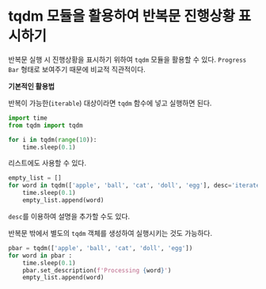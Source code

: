 # tqdm 모듈을 활용하여 반복문 진행상황 표시하기

반복문 실행 시 진행상황을 표시하기 위하여 ```tqdm``` 모듈을 활용할 수 있다. ```Progress Bar``` 형태로 보여주기 때문에 비교적 직관적이다.

<b>기본적인 활용법</b>

반복이 가능한(```iterable```) 대상이라면 ```tqdm``` 함수에 넣고 실행하면 된다.
```python
import time
from tqdm import tqdm

for i in tqdm(range(10)):
    time.sleep(0.1)
```

리스트에도 사용할 수 있다. 
```python
empty_list = []
for word in tqdm(['apple', 'ball', 'cat', 'doll', 'egg'], desc='iterate list'):
    time.sleep(0.1)
    empty_list.append(word)
```
```desc```를 이용하여 설명을 추가할 수도 있다.

반복문 밖에서 별도의 ```tqdm``` 객체를 생성하여 실행시키는 것도 가능하다.
```python
pbar = tqdm(['apple', 'ball', 'cat', 'doll', 'egg'])
for word in pbar :
    time.sleep(0.1)
    pbar.set_description(f'Processing {word}')
    empty_list.append(word)
```
